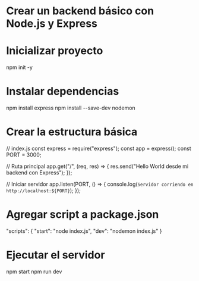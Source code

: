 # Crear un backend básico con Node.js y Express

# Inicializar proyecto

npm init -y

# Instalar dependencias

npm install express
npm install --save-dev nodemon

# Crear la estructura básica

// index.js
const express = require("express");
const app = express();
const PORT = 3000;

// Ruta principal
app.get("/", (req, res) => {
  res.send("Hello World desde mi backend con Express");
});

// Iniciar servidor
app.listen(PORT, () => {
  console.log(`Servidor corriendo en http://localhost:${PORT}`);
});


# Agregar script a package.json

"scripts": {
  "start": "node index.js",
  "dev": "nodemon index.js"
}

# Ejecutar el servidor

npm start
npm run dev
